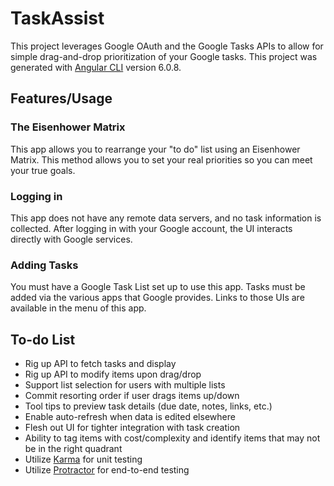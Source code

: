 # TaskAssist

This project leverages Google OAuth and the Google Tasks APIs to allow for simple drag-and-drop prioritization of your Google tasks.  This project was generated with [Angular CLI](https://github.com/angular/angular-cli) version 6.0.8.

## Features/Usage

### The Eisenhower Matrix

This app allows you to rearrange your "to do" list using an Eisenhower Matrix.  This method allows you to set your real priorities so you can meet your true goals.

### Logging in

This app does not have any remote data servers, and no task information is collected.  After logging in with your Google account, the UI interacts directly with Google services.

### Adding Tasks

You must have a Google Task List set up to use this app.  Tasks must be added via the various apps that Google provides.  Links to those UIs are available in the menu of this app.

## To-do List

* Rig up API to fetch tasks and display
* Rig up API to modify items upon drag/drop
* Support list selection for users with multiple lists
* Commit resorting order if user drags items up/down
* Tool tips to preview task details (due date, notes, links, etc.)
* Enable auto-refresh when data is edited elsewhere
* Flesh out UI for tighter integration with task creation
* Ability to tag items with cost/complexity and identify items that may not be in the right quadrant
* Utilize [Karma](https://karma-runner.github.io) for unit testing
* Utilize [Protractor](http://www.protractortest.org/) for  end-to-end testing
